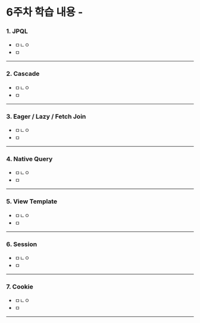 # 6주차 학습 내용 - 

### 1. JPQL
  + ㅁㄴㅇ
  + ㅁ
---

### 2. Cascade
  + ㅁㄴㅇ
  + ㅁ
---

### 3. Eager / Lazy / Fetch Join
  + ㅁㄴㅇ
  + ㅁ
---

### 4. Native Query
  + ㅁㄴㅇ
  + ㅁ
---

### 5. View Template
  + ㅁㄴㅇ
  + ㅁ
---

### 6. Session
  + ㅁㄴㅇ
  + ㅁ
---

### 7. Cookie
  + ㅁㄴㅇ
  + ㅁ
---
